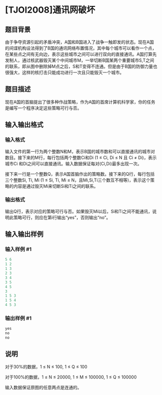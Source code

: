 # [TJOI2008]通讯网破坏

## 题目背景

由于争夺资源引起的矛盾冲突，A国和B国进入了战争一触即发的状态。现在A国的间谍机构设法得到了B国的通讯网络布置情况，其中每个城市可以看作一个点，在某些点之间有无向边，表示这些城市之间可以进行双向的直接通讯。A国打算先发制人，通过核武器毁灭某个中间城市M，一举切断B国某两个重要城市S,T之间的联系，即从图中删除掉M点之后，S和T变得不连通。但是由于B国的防御力量也很强大，这样的核打击只能成功进行一次且只能毁灭一个城市。

## 题目描述

现在A国的首脑提出了很多种作战策略，作为A国的首席计算机科学家，你的任务是编写一个程序决定这些策略可行与否。

## 输入输出格式

### 输入格式

输入文件的第一行为两个整数N和M，表示B国的城市数和可以直接通讯的城市对数目。接下来的M行，每行包括两个整数Ci和Di (1 ≤ Ci, Di ≤ N 且 Ci ≠ Di)，表示城市Ci 和Di之间可以直接通讯。输入数据保证每对(Ci,Di)最多出现一次。

接下来一行是一个整数Q，表示A国首脑作出的策略数。接下来的Q行，每行包括三个整数Si, Ti, Mi (1 ≤ Si, Ti, Mi ≤ N，且Mi,Si,Ti三个数互不相等)，表示这个策略的内容是通过毁灭Mi来切断Si和Ti之间的联系。

### 输出格式

输出Q行，表示对应的策略可行与否。如果毁灭Mi以后，Si和Ti之间不能通讯，说明此策略可行，则应在第i行输出“yes”，否则输出“no”。

## 输入输出样例

### 输入样例 #1

```cpp
5 6
1 2
1 3
2 3
3 4
3 5
4 5
3
1 5 3
1 5 4
4 5 3

```
### 输出样例 #1

```cpp
yes
no
no

```
## 说明

对于30%的数据，1 ≤ N ≤ 100, 1 ≤ Q ≤ 100

对于100%的数据，1 ≤ N ≤ 20000, 1 ≤ M ≤ 100000, 1 ≤ Q ≤ 100000

输入数据保证原图的任意两点是连通的。

